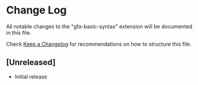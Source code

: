 # Change Log

All notable changes to the "gfa-basic-syntax" extension will be documented in this file.

Check [Keep a Changelog](http://keepachangelog.com/) for recommendations on how to structure this file.

## [Unreleased]

- Initial release